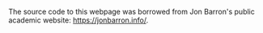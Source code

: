 The source code to this webpage was borrowed from Jon Barron's public academic website: https://jonbarron.info/. 
